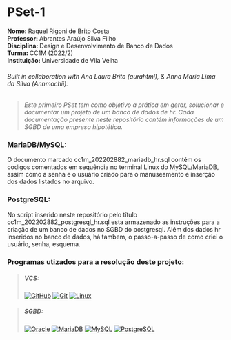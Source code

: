 # PSet-1

<p><strong>Nome: </strong>Raquel Rigoni de Brito Costa<br>
<strong>Professor: </strong>Abrantes Araújo Silva Filho<br>
<strong>Disciplina: </strong>Design e Desenvolvimento de Banco de Dados<br>
<strong>Turma: </strong>CC1M (2022/2)<br>
<strong>Instituição: </strong>Universidade de Vila Velha</p>

###### Built in collaboration with Ana Laura Brito (aurahtml), & Anna Maria Lima da Silva (Annmochii).

><em>Este primeiro PSet tem como objetivo a prática em gerar, solucionar e documentar um projeto de um banco de dados de hr. Cada documentação presente neste repositório contém informações de um SGBD de uma empresa hipotética.</em>


### MariaDB/MySQL:
O documento marcado cc1m_202202882_mariadb_hr.sql contém os codigos comentados em sequência no terminal Linux do MySQL/MariaDB, assim como a senha e o usuário criado para o manuseamento e inserção dos dados listados no arquivo.


### PostgreSQL:
No script inserido neste repositório pelo título cc1m_202202882_postgresql_hr.sql esta armazenado as instruções para a criação de um banco de dados no SGBD do postgresql. Além dos dados hr inseridos no banco de dados, há tambem, o passo-a-passo de como criei o usuário, senha, esquema.


### Programas utizados para a resolução deste projeto:

> ##### VCS:
>
> [![GitHub](https://img.shields.io/badge/GitHub-100000?style=for-the-badge&logo=github&logoColor=white)](https://github.com)
> [![Git](https://img.shields.io/badge/GIT-E44C30?style=for-the-badge&logo=git&logoColor=white)](https://git-scm.com/)
> [![Linux](https://img.shields.io/badge/Linux-FCC624?style=for-the-badge&logo=linux&logoColor=black)](https://www.linux.org/pages/download/)


> ##### SGBD:
>
> [![Oracle](https://img.shields.io/badge/Oracle-F80000?style=for-the-badge&logo=Oracle&logoColor=white)](https://www.oracle.com/)
> [![MariaDB](https://img.shields.io/badge/MariaDB-003545?style=for-the-badge&logo=mariadb&logoColor=white)](https://mariadb.org/)
> [![MySQL](https://img.shields.io/badge/MySQL-005C84?style=for-the-badge&logo=mysql&logoColor=white)](https://www.mysql.com/)
> [![PostgreSQL](https://img.shields.io/badge/PostgreSQL-316192?style=for-the-badge&logo=postgresql&logoColor=white)](https://www.postgresql.org/)

